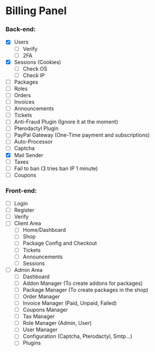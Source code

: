 # Billing Panel

### Back-end:

- [x] Users
    - [ ] Verify
    - [ ] 2FA
- [x] Sessions (Cookies)
    - [ ] Check OS
    - [ ] Check IP
- [ ] Packages
- [ ] Roles
- [ ] Orders
- [ ] Invoices
- [ ] Announcements
- [ ] Tickets
- [ ] Anti-Fraud Plugin (Ignore it at the moment)
- [ ] Pterodactyl Plugin
- [ ] PayPal Gateway (One-Time payment and subscriptions)
- [ ] Auto-Processor
- [ ] Captcha
- [x] Mail Sender
- [ ] Taxes
- [ ] Fail to ban (3 tries ban IP 1 minute)
- [ ] Coupons

### Front-end:

- [ ] Login
- [ ] Register
- [ ] Verify
- [ ] Client Area
    - [ ] Home/Dashboard
    - [ ] Shop
    - [ ] Package Config and Checkout
    - [ ] Tickets
    - [ ] Announcements
    - [ ] Sessions
- [ ] Admin Area
    - [ ] Dashboard
    - [ ] Addon Manager (To create addons for packages)
    - [ ] Package Manager (To create packages in the shop)
    - [ ] Order Manager
    - [ ] Invoice Manager (Paid, Unpaid, Failed)
    - [ ] Coupons Manager
    - [ ] Tax Manager
    - [ ] Role Manager (Admin, User)
    - [ ] User Manager
    - [ ] Configuration (Captcha, Pterodactyl, Smtp...)
    - [ ] Plugins

